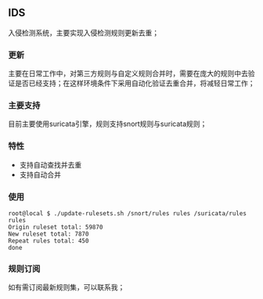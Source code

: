 ## IDS
入侵检测系统，主要实现入侵检测规则更新去重；

### 更新
主要在日常工作中，对第三方规则与自定义规则合并时，需要在庞大的规则中去验证是否已经支持；在这样环境条件下采用自动化验证去重合并，将减轻日常工作；

### 主要支持
目前主要使用suricata引擎，规则支持snort规则与suricata规则；

### 特性
* 支持自动查找并去重
* 支持自动合并

### 使用
```shell
root@local $ ./update-rulesets.sh /snort/rules rules /suricata/rules rules
Origin ruleset total: 59870
New ruleset total: 7870
Repeat rules total: 450
done
```

### 规则订阅
如有需订阅最新规则集，可以联系我；
